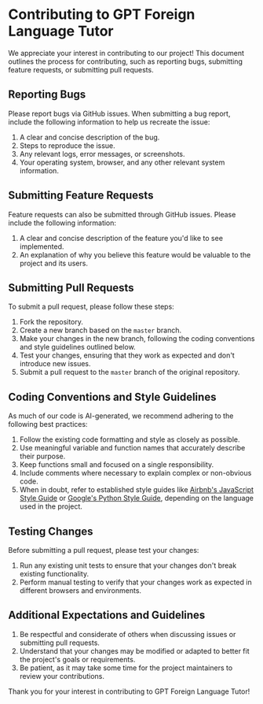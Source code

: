 # Contributing to GPT Foreign Language Tutor

We appreciate your interest in contributing to our project! This document outlines the process for contributing, such as reporting bugs, submitting feature requests, or submitting pull requests.

## Reporting Bugs

Please report bugs via GitHub issues. When submitting a bug report, include the following information to help us recreate the issue:

1. A clear and concise description of the bug.
2. Steps to reproduce the issue.
3. Any relevant logs, error messages, or screenshots.
4. Your operating system, browser, and any other relevant system information.

## Submitting Feature Requests

Feature requests can also be submitted through GitHub issues. Please include the following information:

1. A clear and concise description of the feature you'd like to see implemented.
2. An explanation of why you believe this feature would be valuable to the project and its users.

## Submitting Pull Requests

To submit a pull request, please follow these steps:

1. Fork the repository.
2. Create a new branch based on the `master` branch.
3. Make your changes in the new branch, following the coding conventions and style guidelines outlined below.
4. Test your changes, ensuring that they work as expected and don't introduce new issues.
5. Submit a pull request to the `master` branch of the original repository.

## Coding Conventions and Style Guidelines

As much of our code is AI-generated, we recommend adhering to the following best practices:

1. Follow the existing code formatting and style as closely as possible.
2. Use meaningful variable and function names that accurately describe their purpose.
3. Keep functions small and focused on a single responsibility.
4. Include comments where necessary to explain complex or non-obvious code.
5. When in doubt, refer to established style guides like [Airbnb's JavaScript Style Guide](https://github.com/airbnb/javascript) or [Google's Python Style Guide](https://google.github.io/styleguide/pyguide.html), depending on the language used in the project.

## Testing Changes

Before submitting a pull request, please test your changes:

1. Run any existing unit tests to ensure that your changes don't break existing functionality.
2. Perform manual testing to verify that your changes work as expected in different browsers and environments.

## Additional Expectations and Guidelines

1. Be respectful and considerate of others when discussing issues or submitting pull requests.
2. Understand that your changes may be modified or adapted to better fit the project's goals or requirements.
3. Be patient, as it may take some time for the project maintainers to review your contributions.

Thank you for your interest in contributing to GPT Foreign Language Tutor!
